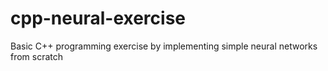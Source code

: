 # cpp-neural-exercise
Basic C++ programming exercise by implementing simple neural networks from scratch
